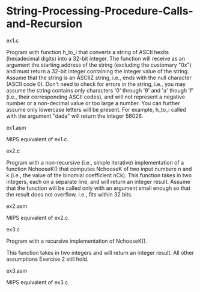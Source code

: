 # String-Processing-Procedure-Calls-and-Recursion

ex1.c

Program with function h_to_i that converts a string of ASCII hexits (hexadecimal digits) into a 32-bit integer. The function will receive as an argument the starting address of the string (excluding the customary "0x") and must return a 32-bit integer containing the integer value of the string. Assume that the string is an ASCIIZ string, i.e., ends with the null character (ASCII code 0). Don't need to check for errors in the string, i.e., you may assume the string contains only characters '0' through '9' and 'a' though 'f' (i.e., their corresponding ASCII codes), and will not represent a negative number or a non-decimal value or too large a number. You can further assume only lowercase letters will be present. For example, h_to_i called with the argument "dada" will return the integer 56026.

ex1.asm

MIPS equivalent of ex1.c.

ex2.c

Program with a non-recursive (i.e., simple iterative) implementation of a function NchooseK() that computes NchooseK of two input numbers n and k (i.e., the value of the binomial coefficient nCk). This function takes in two integers, each on a separate line, and will return an integer result. Assume that the function will be called only with an argument small enough so that the result does not overflow, i.e., fits within 32 bits.

ex2.asm

MIPS equivalent of ex2.c.

ex3.c

Program with a recursive implementation of NchooseK().

This function takes in two integers and will return an integer result. All other assumptions Exercise 2 still hold.

ex3.asm

MIPS equivalent of ex3.c.
